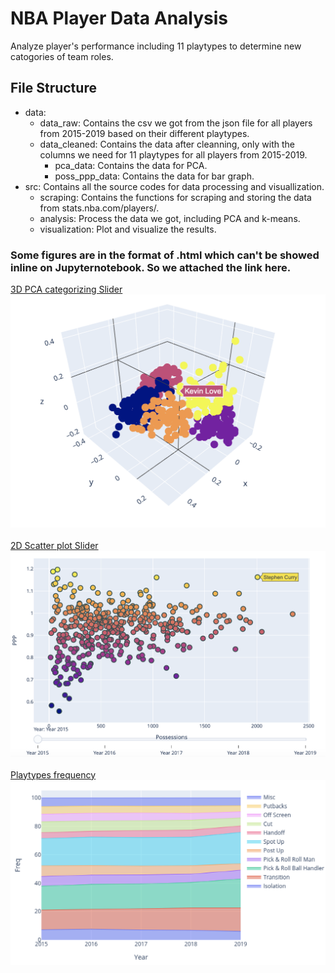 # NBA Player Data Analysis
Analyze player's performance including 11 playtypes to determine new catogories of team roles.

## File Structure
* data:
  * data_raw: Contains the csv we got from the json file for all players from 2015-2019 based on their different playtypes.
  * data_cleaned: Contains the data after cleanning, only with the columns we need for 11 playtypes for all players from 2015-2019.
    * pca_data: Contains the data for PCA.
    * poss_ppp_data: Contains the data for bar graph.
* src: Contains all the source codes for data processing and visuallization.
  * scraping: Contains the functions for scraping and storing the data from stats.nba.com/players/.
  * analysis: Process the data we got, including PCA and k-means.
  * visualization: Plot and visualize the results.
  


### Some figures are in the format of .html which can't be showed inline on Jupyternotebook. So we attached the link here.

[3D PCA categorizing Slider](https://plot.ly/~swishan/16)
![](https://github.com/tonyzhangmy/group3-NBA-player-analysis/blob/master/data/data_cleaned/plots/3D.png)
<br>
<br>
[2D Scatter plot Slider](https://plot.ly/~swishan/18)
![](https://github.com/tonyzhangmy/group3-NBA-player-analysis/blob/master/data/data_cleaned/plots/2D.png)
<br>
<br>
[Playtypes frequency](https://plot.ly/~swishan/20)
![](https://github.com/tonyzhangmy/group3-NBA-player-analysis/blob/master/data/data_cleaned/plots/Playtypes%20Frequency%20Shares.png)
<br>
<br>
